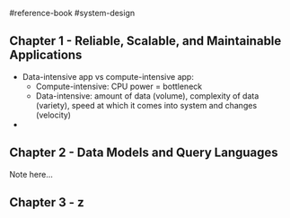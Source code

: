 #reference-book #system-design

## Chapter 1 - Reliable, Scalable, and Maintainable Applications

- Data-intensive app vs compute-intensive app:
	- Compute-intensive: CPU power = bottleneck
	- Data-intensive: amount of data (volume), complexity of data (variety), speed at which it comes into system and changes (velocity)
- 
## Chapter 2 - Data Models and Query Languages

Note here...

## Chapter 3 - z